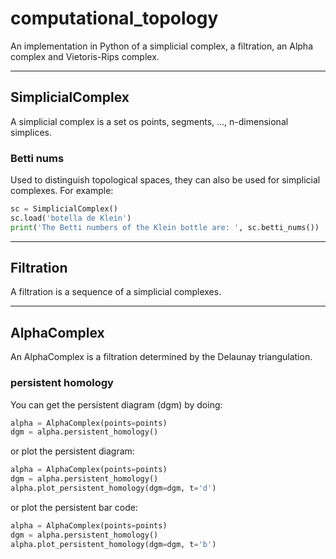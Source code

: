 # computational_topology

An implementation in Python of a simplicial complex, a filtration, an Alpha complex and Vietoris-Rips complex.

---
## SimplicialComplex

A simplicial complex is a set os points, segments, ..., n-dimensional simplices.

### Betti nums

Used to distinguish topological spaces, they can also be used for simplicial complexes.
For example:

```python
sc = SimplicialComplex()
sc.load('botella de Klein')
print('The Betti numbers of the Klein bottle are: ', sc.betti_nums())
```

---
## Filtration


A filtration is a sequence of a simplicial complexes.

---
## AlphaComplex

An AlphaComplex is a filtration determined by the Delaunay triangulation.

### persistent homology
 
You can get the persistent diagram (dgm) by doing:


```python
alpha = AlphaComplex(points=points)
dgm = alpha.persistent_homology()
```

or plot the persistent diagram:

````python
alpha = AlphaComplex(points=points)
dgm = alpha.persistent_homology()
alpha.plot_persistent_homology(dgm=dgm, t='d')
````

or plot the persistent bar code:

````python
alpha = AlphaComplex(points=points)
dgm = alpha.persistent_homology()
alpha.plot_persistent_homology(dgm=dgm, t='b')
````

